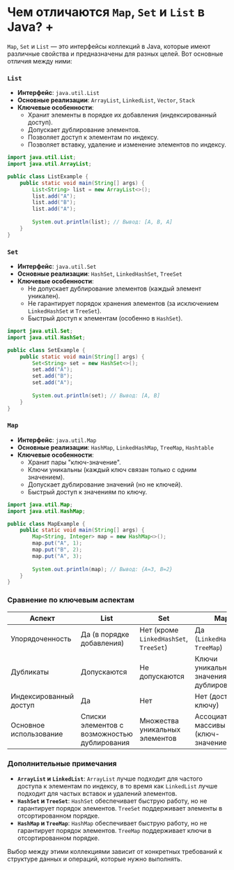 # Чем отличаются `Map`, `Set` и `List` в Java? +

`Map`, `Set` и `List` — это интерфейсы коллекций в Java, которые имеют различные свойства и предназначены для разных целей. Вот основные отличия между ними:

### `List`

- **Интерфейс**: `java.util.List`
- **Основные реализации**: `ArrayList`, `LinkedList`, `Vector`, `Stack`
- **Ключевые особенности**:
  - Хранит элементы в порядке их добавления (индексированный доступ).
  - Допускает дублирование элементов.
  - Позволяет доступ к элементам по индексу.
  - Позволяет вставку, удаление и изменение элементов по индексу.
  
```java
import java.util.List;
import java.util.ArrayList;

public class ListExample {
    public static void main(String[] args) {
        List<String> list = new ArrayList<>();
        list.add("A");
        list.add("B");
        list.add("A");
        
        System.out.println(list); // Вывод: [A, B, A]
    }
}
```

### `Set`

- **Интерфейс**: `java.util.Set`
- **Основные реализации**: `HashSet`, `LinkedHashSet`, `TreeSet`
- **Ключевые особенности**:
  - Не допускает дублирование элементов (каждый элемент уникален).
  - Не гарантирует порядок хранения элементов (за исключением `LinkedHashSet` и `TreeSet`).
  - Быстрый доступ к элементам (особенно в `HashSet`).
  
```java
import java.util.Set;
import java.util.HashSet;

public class SetExample {
    public static void main(String[] args) {
        Set<String> set = new HashSet<>();
        set.add("A");
        set.add("B");
        set.add("A");
        
        System.out.println(set); // Вывод: [A, B]
    }
}
```

### `Map`

- **Интерфейс**: `java.util.Map`
- **Основные реализации**: `HashMap`, `LinkedHashMap`, `TreeMap`, `Hashtable`
- **Ключевые особенности**:
  - Хранит пары "ключ-значение".
  - Ключи уникальны (каждый ключ связан только с одним значением).
  - Допускает дублирование значений (но не ключей).
  - Быстрый доступ к значениям по ключу.
  
```java
import java.util.Map;
import java.util.HashMap;

public class MapExample {
    public static void main(String[] args) {
        Map<String, Integer> map = new HashMap<>();
        map.put("A", 1);
        map.put("B", 2);
        map.put("A", 3);
        
        System.out.println(map); // Вывод: {A=3, B=2}
    }
}
```

### Сравнение по ключевым аспектам

| Аспект        | List                        | Set                         | Map                        |
|---------------|-----------------------------|-----------------------------|----------------------------|
| Упорядоченность | Да (в порядке добавления)  | Нет (кроме `LinkedHashSet`, `TreeSet`) | Да (`LinkedHashMap`, `TreeMap`) |
| Дубликаты     | Допускаются                | Не допускаются              | Ключи уникальны, значения могут дублироваться |
| Индексированный доступ | Да                        | Нет                         | Нет (доступ по ключу)      |
| Основное использование | Списки элементов с возможностью дублирования | Множества уникальных элементов | Ассоциативные массивы (ключ-значение) |

### Дополнительные примечания

- **`ArrayList` и `LinkedList`**: `ArrayList` лучше подходит для частого доступа к элементам по индексу, в то время как `LinkedList` лучше подходит для частых вставок и удалений элементов.
- **`HashSet` и `TreeSet`**: `HashSet` обеспечивает быструю работу, но не гарантирует порядок элементов. `TreeSet` поддерживает элементы в отсортированном порядке.
- **`HashMap` и `TreeMap`**: `HashMap` обеспечивает быструю работу, но не гарантирует порядок элементов. `TreeMap` поддерживает ключи в отсортированном порядке.

Выбор между этими коллекциями зависит от конкретных требований к структуре данных и операций, которые нужно выполнять.